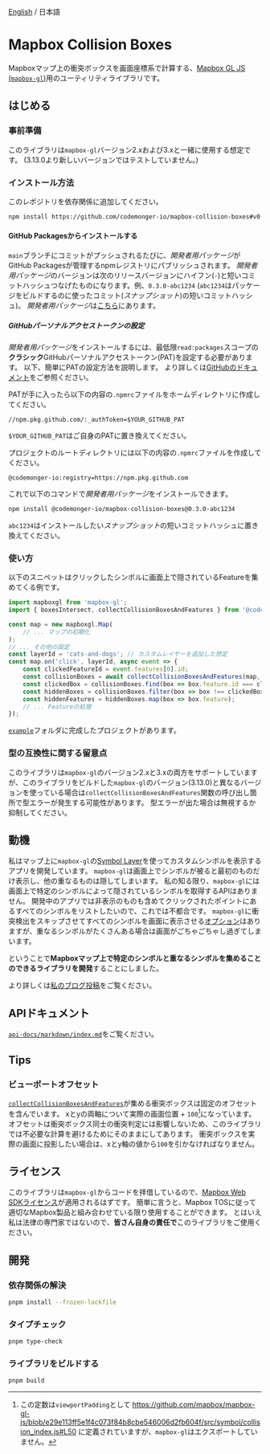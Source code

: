 [English](./README.md) / 日本語

# Mapbox Collision Boxes

Mapboxマップ上の衝突ボックスを画面座標系で計算する、[Mapbox GL JS (`mapbox-gl`)](https://docs.mapbox.com/mapbox-gl-js/guides/)用のユーティリティライブラリです。

## はじめる

### 事前準備

このライブラリは`mapbox-gl`バージョン2.xおよび3.xと一緒に使用する想定です。
(3.13.0より新しいバージョンではテストしていません。)

### インストール方法

このレポジトリを依存関係に追加してください。

```sh
npm install https://github.com/codemonger-io/mapbox-collision-boxes#v0.3.0
```

#### GitHub Packagesからインストールする

`main`ブランチにコミットがプッシュされるたびに、*開発者用パッケージ*がGitHub Packagesが管理するnpmレジストリにパブリッシュされます。
*開発者用パッケージ*のバージョンは次のリリースバージョンにハイフン(`-`)と短いコミットハッシュつなげたものになります。例、`0.3.0-abc1234` (`abc1234`はパッケージをビルドするのに使ったコミット(*スナップショット*)の短いコミットハッシュ)。
*開発者用パッケージ*は[こちら](https://github.com/codemonger-io/mapbox-collision-boxes/pkgs/npm/mapbox-collision-boxes)にあります。

##### GitHubパーソナルアクセストークンの設定

*開発者用パッケージ*をインストールするには、最低限`read:packages`スコープの**クラシック**GitHubパーソナルアクセストークン(PAT)を設定する必要があります。
以下、簡単にPATの設定方法を説明します。
より詳しくは[GitHubのドキュメント](https://docs.github.com/en/packages/working-with-a-github-packages-registry/working-with-the-npm-registry)をご参照ください。

PATが手に入ったら以下の内容の`.npmrc`ファイルをホームディレクトリに作成してください。

```
//npm.pkg.github.com/:_authToken=$YOUR_GITHUB_PAT
```

`$YOUR_GITHUB_PAT`はご自身のPATに置き換えてください。

プロジェクトのルートディレクトリには以下の内容の`.npmrc`ファイルを作成してください。

```
@codemonger-io:registry=https://npm.pkg.github.com
```

これで以下のコマンドで*開発者用パッケージ*をインストールできます。

```sh
npm install @codemonger-io/mapbox-collision-boxes@0.3.0-abc1234
```

`abc1234`はインストールしたい*スナップショット*の短いコミットハッシュに置き換えてください。

### 使い方

以下のスニペットはクリックしたシンボルに画面上で隠されているFeatureを集めてくる例です。

```ts
import mapboxgl from 'mapbox-gl';
import { boxesIntersect, collectCollisionBoxesAndFeatures } from '@codemonger-io/mapbox-collision-boxes';

const map = new mapboxgl.Map(
    // ... マップの初期化
);
// ... その他の設定
const layerId = 'cats-and-dogs'; // カスタムレイヤーを追加した想定
const map.on('click', layerId, async event => {
    const clickedFeatureId = event.features[0].id;
    const collisionBoxes = await collectCollisionBoxesAndFeatures(map, layerId);
    const clickedBox = collisionBoxes.find(box => box.feature.id === clickedFeatureId);
    const hiddenBoxes = collisionBoxes.filter(box => box !== clickedBox && boxesIntersect(box.box, clickedBox.box));
    const hiddenFeatures = hiddenBoxes.map(box => box.feature);
    // ... Featureの処理
});
```

[`example`](./example)フォルダに完成したプロジェクトがあります。

### 型の互換性に関する留意点

このライブラリは`mapbox-gl`のバージョン2.xと3.xの両方をサポートしていますが、このライブラリをビルドした`mapbox-gl`のバージョン(3.13.0)と異なるバージョンを使っている場合は`collectCollisionBoxesAndFeatures`関数の呼び出し箇所で型エラーが発生する可能性があります。
型エラーが出た場合は無視するか抑制してください。

## 動機

私はマップ上に`mapbox-gl`の[Symbol Layer](https://docs.mapbox.com/mapbox-gl-js/style-spec/layers/#symbol)を使ってカスタムシンボルを表示するアプリを開発しています。
`mapbox-gl`は画面上でシンボルが被ると最初のものだけ表示し、他の重なるものは隠してしまいます。
私の知る限り、`mapbox-gl`には画面上で特定のシンボルによって隠されているシンボルを取得するAPIはありません。
開発中のアプリでは非表示のものも含めてクリックされたポイントにあるすべてのシンボルをリストしたいので、これでは不都合です。
`mapbox-gl`に衝突検出をスキップさせてすべてのシンボルを画面に表示させる[オプション](https://docs.mapbox.com/mapbox-gl-js/style-spec/layers/#layout-symbol-icon-allow-overlap)はありますが、重なるシンボルがたくさんある場合は画面がごちゃごちゃし過ぎてしまいます。

ということで**Mapboxマップ上で特定のシンボルと重なるシンボルを集めることのできるライブラリを開発**することにしました。

より詳しくは[私のブログ投稿](https://codemonger.io/ja/blog/0009-mapbox-collision-boxes/)をご覧ください。

## APIドキュメント

[`api-docs/markdown/index.md`](./api-docs/markdown/index.md)をご覧ください。

## Tips

### ビューポートオフセット

[`collectCollisionBoxesAndFeatures`](./api-docs/markdown/mapbox-collision-boxes.collectcollisionboxesandfeatures.md)が集める衝突ボックスは固定のオフセットを含んでいます。
xとyの両軸について実際の画面位置 + `100`[^1]になっています。
オフセットは衝突ボックス同士の衝突判定には影響しないため、このライブラリでは不必要な計算を避けるためにそのままにしてあります。
衝突ボックスを実際の画面に投影したい場合は、xとy軸の値から`100`を引かなければなりません。

[^1]: この定数は`viewportPadding`として https://github.com/mapbox/mapbox-gl-js/blob/e29e113ff5e1f4c073f84b8cbe546006d2fb604f/src/symbol/collision_index.js#L50 に定義されていますが、`mapbox-gl`はエクスポートしていません。

## ライセンス

このライブラリは`mapbox-gl`からコードを拝借しているので、[Mapbox Web SDKライセンス](https://github.com/mapbox/mapbox-gl-js?tab=readme-ov-file#license)が適用されるはずです。
簡単に言うと、Mapbox TOSに従って適切なMapbox製品と組み合わせている限り使用することができます。
とはいえ私は法律の専門家ではないので、**皆さん自身の責任で**このライブラリをご使用ください。

## 開発

### 依存関係の解決

```sh
pnpm install --frozen-lockfile
```

### タイプチェック

```sh
pnpm type-check
```

### ライブラリをビルドする

```sh
pnpm build
```